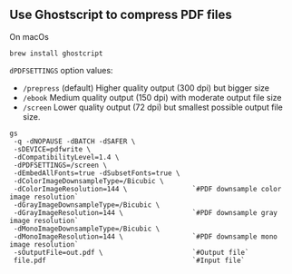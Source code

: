 ## Use Ghostscript to compress PDF files

On macOs
```
brew install ghostcript
```

`dPDFSETTINGS` option values:
* `/prepress` (default) Higher quality output (300 dpi) but bigger size
* `/ebook` Medium quality output (150 dpi) with moderate output file size
* `/screen` Lower quality output (72 dpi) but smallest possible output file size.

```
gs 
 -q -dNOPAUSE -dBATCH -dSAFER \
 -sDEVICE=pdfwrite \
 -dCompatibilityLevel=1.4 \
 -dPDFSETTINGS=/screen \
 -dEmbedAllFonts=true -dSubsetFonts=true \
 -dColorImageDownsampleType=/Bicubic \
 -dColorImageResolution=144 \                `#PDF downsample color image resolution`
 -dGrayImageDownsampleType=/Bicubic \
 -dGrayImageResolution=144 \                 `#PDF downsample gray image resolution`
 -dMonoImageDownsampleType=/Bicubic \
 -dMonoImageResolution=144 \                 `#PDF downsample mono image resolution`
 -sOutputFile=out.pdf \                      `#Output file`
 file.pdf                                    `#Input file`
```
